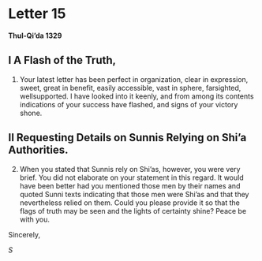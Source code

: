 Letter 15
=========

**Thul-Qi’da 1329**

I A Flash of the Truth,
-----------------------

1) Your latest letter has been perfect in organization, clear in
expression, sweet, great in benefit, easily accessible, vast in sphere,
far­sighted, well­supported. I have looked into it keenly, and from
among its contents indications of your success have flashed, and signs
of your victory shone.

II Requesting Details on Sunnis Relying on Shi’a Authorities.
-------------------------------------------------------------

2) When you stated that Sunnis rely on Shi’as, however, you were very
brief. You did not elaborate on your statement in this regard. It would
have been better had you mentioned those men by their names and quoted
Sunni texts indicating that those men were Shi’as and that they
nevertheless relied on them. Could you please provide it so that the
flags of truth may be seen and the lights of certainty shine? Peace be
with you.

Sincerely,

*S*


